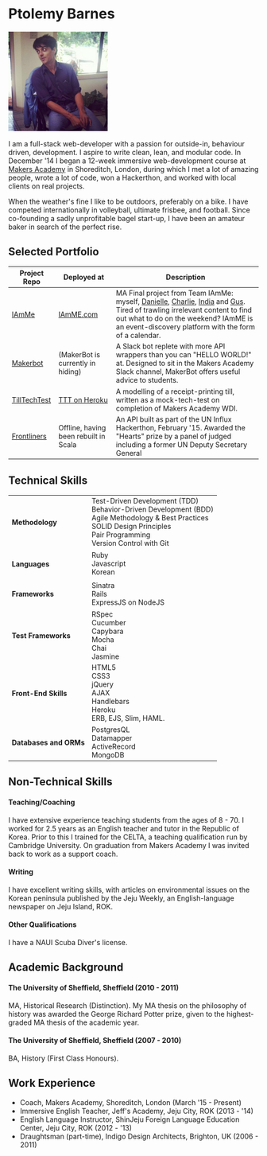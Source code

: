 # Ptolemy Barnes

<img src="https://raw.githubusercontent.com/ptolemybarnes/curriculum-vitae/master/images/photo.jpg" alt="sleep furiously" style="width: 200px;"/>

I am a full-stack web-developer with a passion for outside-in, behaviour driven, development. 
I aspire to write clean, lean, and modular code. In December '14 I began a 12-week immersive web-development
course at [Makers Academy](http://www.makersacademy.com) in Shoreditch, London, during which I met a lot of amazing people, wrote a lot of code, won a Hackerthon, and worked with local clients on real projects.

When the weather's fine I like to be outdoors, preferably on a bike. I have competed internationally
in volleyball, ultimate frisbee, and football. Since co-founding a sadly unprofitable
bagel start-up, I have been an amateur baker in search of the perfect rise.


## Selected Portfolio

| Project Repo | Deployed at | Description |
| ------------ | ----------- | ----------- |
| [IAmMe](https://github.com/ciawalsh/iamME) | [IAmME.com](http://i-am-me.herokuapp.com/) | MA Final project from Team IAmMe: myself, [Danielle](http://www.github.com/ddemkiw), [Charlie](http://www.github.com/ciawalsh), [India](http://www.github.com/indiadearlove) and [Gus](https://github.com/guspowell). Tired of trawling irrelevant content to find out what to do on the weekend? IAmME is an event-discovery platform with the form of a calendar. |
| [Makerbot](https://github.com/jacobmitchinson/MakerBot) | (MakerBot is currently in hiding) | A Slack bot replete with more API wrappers than you can "HELLO WORLD!" at. Designed to sit in the Makers Academy Slack channel, MakerBot offers useful advice to students.
| [TillTechTest](https://github.com/ptolemybarnes/ma-wk12-till-tech-test) | [TTT on Heroku](https://till-tech-test.herokuapp.com/) | A modelling of a receipt-printing till, written as a mock-tech-test on completion of Makers Academy WDI. |
| [Frontliners](https://github.com/ptolemybarnes/frontliners-api) | Offline, having been rebuilt in Scala | An API built as part of the UN Influx Hackerthon, February '15. Awarded the "Hearts" prize by a panel of judged including a former UN Deputy Secretary General |


## Technical Skills

<table>
  <tr>
    <td>
    <h4>Methodology</h4>
    </td>
    <td>
    Test-Driven Development (TDD)
    <br>Behavior-Driven Development (BDD)
    <br>Agile Methodology & Best Practices
    <br>SOLID Design Principles
    <br>Pair Programming
    <br>Version Control with Git
    </td>
  </tr>
  <tr>
    <td><h4>Languages</h4></td>
    <td>
      Ruby
      <br>Javascript
      <br>Korean
    </td>
  </tr>
  <tr>
    <td><h4>Frameworks</h4></td>
    <td>
      Sinatra
      <br>Rails
      <br>ExpressJS on NodeJS
    </td>
  </tr>
  <tr>
    <td><h4>Test Frameworks</h4></td>
    <td>
      RSpec
      <br>Cucumber
      <br>Capybara
      <br>Mocha
      <br>Chai
      <br>Jasmine
    </td>
  </tr>
  <tr>
    <td><h4>Front-End Skills</h4></td>
    <td>
      HTML5
      <br>CSS3
      <br>jQuery
      <br>AJAX
      <br>Handlebars
      <br>Heroku
      <br>ERB, EJS, Slim, HAML.
    </td>
  </tr>
   <tr>
    <td><h4>Databases and ORMs</h4></td>
    <td>
      PostgresQL
      <br>Datamapper
      <br>ActiveRecord
      <br>MongoDB
    </td>
  </tr>
</table>

## Non-Technical Skills

#### Teaching/Coaching
I have extensive experience teaching students from the ages of 8 - 70. I worked for 2.5 years as an English teacher and tutor in the Republic of Korea.
Prior to this I trained for the CELTA, a teaching qualification run by Cambridge University.
On graduation from Makers Academy I was invited back to work as a support coach. 

#### Writing 
I have excellent writing skills, with articles on environmental issues on the Korean peninsula published by the Jeju Weekly, an English-language newspaper on Jeju Island, ROK.

#### Other Qualifications 
I have a NAUI Scuba Diver's license.

## Academic Background

#### The University of Sheffield, Sheffield (2010 - 2011) 
MA, Historical Research (Distinction). My MA thesis on the philosophy of history was awarded the 
George Richard Potter prize, given to the highest-graded MA thesis of the academic year. 

#### The University of Sheffield, Sheffield (2007 - 2010) 
BA, History (First Class Honours).

## Work Experience

* Coach, Makers Academy, Shoreditch, London (March '15 - Present)
* Immersive English Teacher, Jeff's Academy, Jeju City, ROK (2013 - '14) 
* English Language Instructor, ShinJeju Foreign Language Education Center, Jeju City, ROK (2012 - '13) 
* Draughtsman (part-time), Indigo Design Architects, Brighton, UK (2006 - 2011) 

